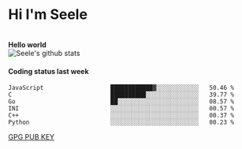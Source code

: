 <h1>Hi I'm Seele</h1>
<br>
<b> Hello world</b>
<br>
<img src="https://github-readme-stats.vercel.app/api?username=Seele0oO&show_icons=true&icon_color=0366d6&bg_color=ffffff&hide_title=true&hide=contribs&include_all_commits=true" alt="Seele's github stats"/>
<br>

<h4>Coding status last week </h4>

<!--START_SECTION:waka-->

```text
JavaScript                   ████████████▓░░░░░░░░░░░░   50.46 %
C                            ██████████░░░░░░░░░░░░░░░   39.77 %
Go                           ██░░░░░░░░░░░░░░░░░░░░░░░   08.57 %
INI                          ░░░░░░░░░░░░░░░░░░░░░░░░░   00.57 %
C++                          ░░░░░░░░░░░░░░░░░░░░░░░░░   00.37 %
Python                       ░░░░░░░░░░░░░░░░░░░░░░░░░   00.23 %
```

<!--END_SECTION:waka-->



[GPG PUB KEY](https://keys.openpgp.org/vks/v1/by-fingerprint/3FCE91BF5B9666B55B67213C4C57B7824A5B6680)

